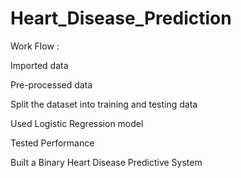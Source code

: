 # Heart_Disease_Prediction

Work Flow :

 Imported data
 
 Pre-processed data
 
 Split the dataset into training and testing data
 
 Used Logistic Regression model
 
 Tested Performance
 
 Built a Binary Heart Disease Predictive System
